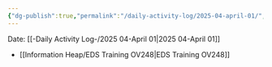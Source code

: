 ```yaml
---
{"dg-publish":true,"permalink":"/daily-activity-log/2025-04-april-01/","noteIcon":"","created":"2025-05-20T09:18:15.577-05:00"}
---
```


Date: [[-Daily Activity Log-/2025 04-April 01\|2025 04-April 01]]

- [[Information Heap/EDS Training OV248\|EDS Training OV248]]